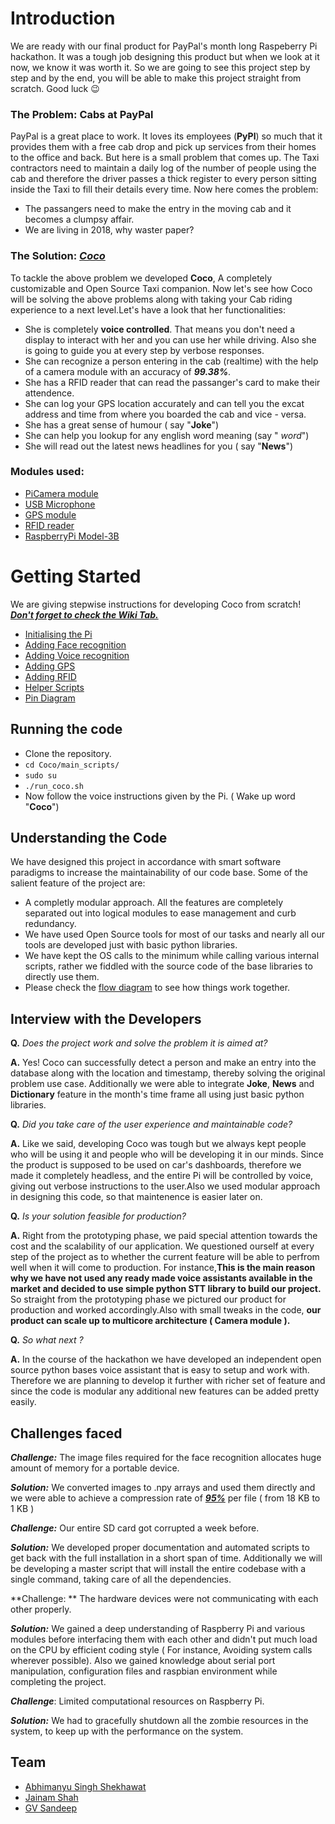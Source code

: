# Introduction #

We are ready with our final product for PayPal's month long Raspeberry Pi hackathon. It was a tough job designing this product but when we look at it now, we know it was worth it. So we are going to see this project step by step and by the end, you will be able to make this project straight from scratch. Good luck 😉 

### The Problem: Cabs at PayPal ###

PayPal is a great place to work. It loves its employees (**PyPl**) so much that it provides them with a free cab drop and pick up services from their homes to the office and back. But here is a small problem that comes up. The Taxi contractors need to maintain a daily log of the number of people using the cab and therefore the driver passes a thick register to every person sitting inside the Taxi to fill their details every time.
Now here comes the problem:

* The passangers need to make the entry in the moving cab and it becomes a clumpsy affair.
* We are living in 2018, why waster paper?



### The Solution: *<u>Coco</u>* ###

To tackle the above problem we developed **Coco**, A completely customizable and Open Source Taxi companion. Now let's see how Coco will be solving the above problems along with taking your Cab riding experience to a next level.Let's have a look that her functionalities:

* She is completely **voice controlled**. That means you don't need a display to interact with her and you can use her while driving. Also she is going to guide you at every step by verbose responses.
* She can recognize a person entering in the cab (realtime) with the help of a camera module with an accuracy of ***99.38%***.
* She has a RFID reader that can read the passanger's card to make their attendence.
* She can log your GPS location accurately and can tell you the excat address and time from where you boarded the cab and vice - versa.
* She has a great sense of humour ( say "**Joke**")
* She can help you lookup for any english word meaning (say " *word*")
* She will read out the latest news headlines for you ( say "**News**")



### Modules used: ###

* [PiCamera module](https://www.amazon.in/Raspberry-5MP-Camera-Board-Module/dp/B00E1GGE40?tag=googinhydr18418-21&tag=googinkenshoo-21&ascsubtag=2a6ca201-f55d-43ad-af12-dcfd500d164b)
* [USB Microphone](https://www.amazon.in/gp/product/B06VWBYVVP/ref=oh_aui_detailpage_o01_s00?ie=UTF8&psc=1)
* [GPS module](https://www.ebay.in/itm/331757723713?aff_source=Sok-Goog)
* [RFID reader](https://www.amazon.in/Keychain-RC522-Sensor-Module-Fudan/dp/B00MP4CN2C?tag=googinhydr18418-21&tag=googinkenshoo-21&ascsubtag=2a6ca201-f55d-43ad-af12-dcfd500d164b)
* [RaspberryPi Model-3B](https://www.amazon.in/RASPBERRY-MODEL-INBULT-BLUETOOTH-Wifi/dp/B01G882L3G/ref=sr_1_2?s=industrial&ie=UTF8&qid=1522333204&sr=1-2&keywords=raspberry+pi+3+kit)



# Getting Started #

We are giving stepwise instructions for developing Coco from scratch! ***<u>Don't forget to check the Wiki Tab.</u>***

* [Initialising the Pi](https://github.com/abhimanyu-bitsgoa/Coco/wiki/Initialising-the-Pi)
* [Adding Face recognition](https://github.com/abhimanyu-bitsgoa/Coco/wiki/Camera)
* [Adding Voice recognition](https://github.com/abhimanyu-bitsgoa/Coco/wiki/Voice)
* [Adding GPS](https://github.com/abhimanyu-bitsgoa/Coco/wiki/GPS-Module)
* [Adding RFID](https://github.com/abhimanyu-bitsgoa/Coco/wiki/RFID)
* [Helper Scripts](https://github.com/abhimanyu-bitsgoa/Coco/wiki/Asgard:-SSH-tunnel-for-Pi)
* [Pin Diagram](https://drive.google.com/file/d/1cki_2bnYLimEntTy9uSepCbNUCva041G/view)



## Running the code ##

* Clone the repository.
* `cd Coco/main_scripts/`
* `sudo su`
* `./run_coco.sh`
* Now follow the voice instructions given by the Pi. ( Wake up word "**Coco**")



## Understanding the Code ## 

We have designed this project in accordance with smart software paradigms to increase the maintainability of our code base. Some of the salient feature of the project are:

* A completly modular approach. All the features are completely separated out into logical modules to ease management and curb redundancy.
* We have used Open Source tools for most of our tasks and nearly all our tools are developed just with basic python libraries.
* We have kept the OS calls to the minimum while calling various internal scripts, rather we fiddled with the source code of the base libraries to directly use them.
* Please check the [flow diagram](https://drive.google.com/file/d/1a9uC6f2SoihsYGOX5DaV4x78eyz1eieF/view) to see how things work together.



## Interview with the Developers ##

**Q.** *Does the project work and solve the problem it is aimed at?*

**A.** Yes! Coco can successfully detect a person and make an entry into the database along with the location and timestamp, thereby solving the original problem use case. Additionally we were able to integrate **Joke**, **News** and **Dictionary** feature in the month's time frame all using just basic python libraries.

**Q.** *Did you take care of the user experience and maintainable code?*

**A.** Like we said, developing Coco was tough but we always kept people who will be using it and people who will be developing it in our minds.
Since the product is supposed to be used on car's dashboards, therefore we made it completely headless, and the entire Pi will be controlled by voice, giving out verbose instructions to the user.Also we used modular approach in designing this code, so that maintenence is easier later on.

**Q.** *Is your solution feasible for production?*

**A.** Right from the prototyping phase, we paid special attention towards the cost and the scalability of our application. We questioned ourself at every step of the project as to whether the current feature will be able to perfrom well when it will come to production. For instance,**This is the main reason why we have not used any ready made voice assistants available in the market and decided to use simple python STT library to build our project.** So straight from the prototyping phase we pictured our product for production and worked accordingly.Also with small tweaks in the code, **our product can scale up to multicore architecture ( Camera module ).**

**Q.** *So what next ?*

**A.** In the course of the hackathon we have developed an independent open source python bases voice assistant that is easy to setup and work with. Therefore we are planning to develop it further with richer set of feature and since the code is modular any additional new features can be added pretty easily.



##  Challenges faced ##

***Challenge:*** The image files required for the face recognition allocates huge amount of memory for a portable device.

***Solution:*** We converted images to .npy arrays and used them directly and we were able to achieve a compression rate of ***<u>95%</u>*** per file ( from 18 KB to 1 KB )

***Challenge:*** Our entire SD card got corrupted a week before.

***Solution:*** We developed proper documentation and automated scripts to get back with the full installation in a short span of time. Additionally we will be developing a master script that will install the entire codebase with a single command, taking care of all the dependencies.

**Challenge: ** The hardware devices were not communicating with each other properly.

***Solution:*** We gained a deep understanding of Raspberry Pi and various modules before interfacing them with each other and didn't put much load on the CPU by efficient coding style ( For instance, Avoiding system calls wherever possible). Also we gained knowledge about serial port manipulation, configuration files and raspbian environment while completing the project.

***Challenge***: Limited computational resources on Raspberry Pi.

***Solution:*** We had to gracefully shutdown all the zombie resources in the system, to keep up with the performance on the system.



## Team ##

* [Abhimanyu Singh Shekhawat](https://www.linkedin.com/in/abhimanyubitsgoa/)
* [Jainam Shah](https://www.linkedin.com/in/shahjainam023/)
* [GV Sandeep](https://www.linkedin.com/in/greetsandeep/)

